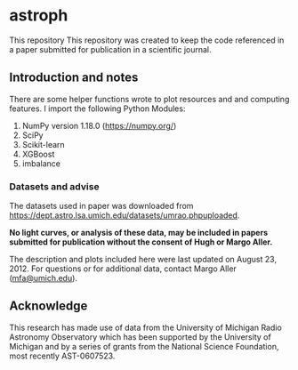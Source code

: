 # astroph

This repository This repository was created to keep the code referenced in a paper submitted for publication in a scientific journal.

## Introduction and notes

There are some helper functions wrote to plot resources and and computing features. I import the following Python Modules:

1. NumPy version 1.18.0 (https://numpy.org/)
2. SciPy
3. Scikit-learn
4. XGBoost
5. imbalance

### Datasets and advise

The datasets used in paper was downloaded from https://dept.astro.lsa.umich.edu/datasets/umrao.phpuploaded. 

**No light curves, or analysis of these data, may be included in papers submitted for publication without the consent of Hugh or Margo Aller.**

The description and plots included here were last updated on August 23, 2012. For questions or for additional data, contact Margo Aller (mfa@umich.edu).

## Acknowledge

This research has made use of data from the University of Michigan Radio Astronomy Observatory which has been supported by the University of Michigan and by a series of grants from the National Science Foundation, most recently AST-0607523.
